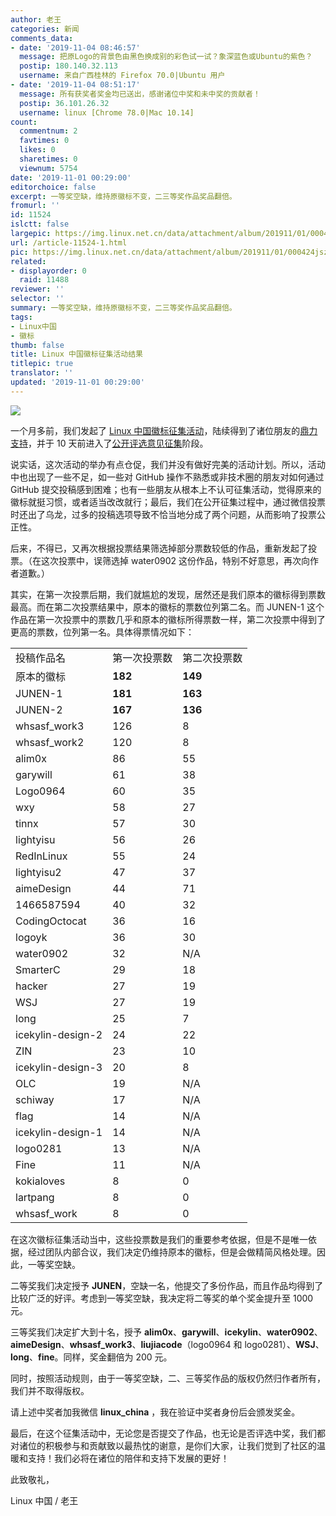 ```yaml
---
author: 老王
categories: 新闻
comments_data:
- date: '2019-11-04 08:46:57'
  message: 把原Logo的背景色由黑色换成别的彩色试一试？象深蓝色或Ubuntu的紫色？
  postip: 180.140.32.113
  username: 来自广西桂林的 Firefox 70.0|Ubuntu 用户
- date: '2019-11-04 08:51:17'
  message: 所有获奖者奖金均已送出，感谢诸位中奖和未中奖的贡献者！
  postip: 36.101.26.32
  username: linux [Chrome 78.0|Mac 10.14]
count:
  commentnum: 2
  favtimes: 0
  likes: 0
  sharetimes: 0
  viewnum: 5754
date: '2019-11-01 00:29:00'
editorchoice: false
excerpt: 一等奖空缺，维持原徽标不变，二三等奖作品奖品翻倍。
fromurl: ''
id: 11524
islctt: false
largepic: https://img.linux.net.cn/data/attachment/album/201911/01/000424jszdtatzq0lzptq7.jpg
url: /article-11524-1.html
pic: https://img.linux.net.cn/data/attachment/album/201911/01/000424jszdtatzq0lzptq7.jpg.thumb.jpg
related:
- displayorder: 0
  raid: 11488
reviewer: ''
selector: ''
summary: 一等奖空缺，维持原徽标不变，二三等奖作品奖品翻倍。
tags:
- Linux中国
- 徽标
thumb: false
title: Linux 中国徽标征集活动结果
titlepic: true
translator: ''
updated: '2019-11-01 00:29:00'
---
```


![](/data/attachment/album/201911/01/000424jszdtatzq0lzptq7.jpg)


一个月多前，我们发起了 [Linux 中国徽标征集活动](/article-11363-1.html)，陆续得到了诸位朋友的[鼎力支持](/article-11407-1.html)，并于 10 天前进入了[公开评选意见征集](/article-11488-1.html)阶段。


说实话，这次活动的举办有点仓促，我们并没有做好完美的活动计划。所以，活动中也出现了一些不足，如一些对 GitHub 操作不熟悉或非技术圈的朋友对如何通过 GitHub 提交投稿感到困难；也有一些朋友从根本上不认可征集活动，觉得原来的徽标就挺习惯，或者适当改改就行；最后，我们在公开征集过程中，通过微信投票时还出了乌龙，过多的投稿选项导致不恰当地分成了两个问题，从而影响了投票公正性。


后来，不得已，又再次根据投票结果筛选掉部分票数较低的作品，重新发起了投票。（在这次投票中，误筛选掉 water0902 这份作品，特别不好意思，再次向作者道歉。）


其实，在第一次投票后期，我们就尴尬的发现，居然还是我们原本的徽标得到票数最高。而在第二次投票结果中，原本的徽标的票数位列第二名。而 JUNEN-1 这个作品在第一次投票中的票数几乎和原本的徽标所得票数一样，第二次投票中得到了更高的票数，位列第一名。具体得票情况如下：




|  |  |  |
| --- | --- | --- |
| 投稿作品名 | 第一次投票数  | 第二次投票数 |
| 原本的徽标 | **182** | **149** |
| JUNEN-1 | **181** | **163** |
| JUNEN-2 | **167** | **136** |
| whsasf\_work3 | 126 | 8 |
| whsasf\_work2 | 120 | 8 |
| alim0x | 86 | 55 |
| garywill | 61 | 38 |
| Logo0964 | 60 | 35 |
| wxy | 58 | 27 |
| tinnx | 57 | 30 |
| lightyisu | 56 | 26 |
| RedInLinux | 55 | 24 |
| lightyisu2 | 47 | 37 |
| aimeDesign | 44 | 71 |
| 1466587594 | 40 | 32 |
| CodingOctocat | 36 | 16 |
| logoyk | 36 | 30 |
| water0902 | 32 | N/A |
| SmarterC | 29 | 18 |
| hacker | 27 | 19 |
| WSJ | 27 | 19 |
| long | 25 | 7 |
| icekylin-design-2 | 24 | 22 |
| ZIN | 23 | 10 |
| icekylin-design-3 | 20 | 8 |
| OLC | 19 | N/A |
| schiway | 17 | N/A |
| flag | 14 | N/A |
| icekylin-design-1 | 14 | N/A |
| logo0281 | 13 | N/A |
| Fine | 11 | N/A |
| kokialoves | 8 | 0 |
| lartpang | 8 | 0 |
| whsasf\_work | 8 | 0 |


在这次徽标征集活动当中，这些投票数是我们的重要参考依据，但是不是唯一依据，经过团队内部合议，我们决定仍维持原本的徽标，但是会做精简风格处理。因此，一等奖空缺。


二等奖我们决定授予 **JUNEN**，空缺一名，他提交了多份作品，而且作品均得到了比较广泛的好评。考虑到一等奖空缺，我决定将二等奖的单个奖金提升至 1000 元。


三等奖我们决定扩大到十名，授予 **alim0x**、**garywill**、**icekylin**、**water0902**、**aimeDesign**、**whsasf\_work3**、**liujiacode**（logo0964 和 logo0281）、**WSJ**、**long**、**fine**。同样，奖金翻倍为 200 元。


同时，按照活动规则，由于一等奖空缺，二、三等奖作品的版权仍然归作者所有，我们并不取得版权。


请上述中奖者加我微信 **linux\_china** ，我在验证中奖者身份后会颁发奖金。


最后，在这个征集活动中，无论您是否提交了作品，也无论是否评选中奖，我们都对诸位的积极参与和贡献致以最热忱的谢意，是你们大家，让我们觉到了社区的温暖和支持！我们必将在诸位的陪伴和支持下发展的更好！


此致敬礼，


Linux 中国 / 老王